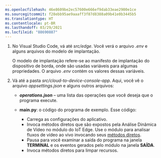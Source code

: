 ```yaml
---
ms.openlocfilehash: 46e8609be2ec57600e666ef9dab33eae2900e1ce
ms.sourcegitcommit: f28ebb95ae9aaaff3f87d8388a09b41e0b3445b5
ms.translationtype: HT
ms.contentlocale: pt-BR
ms.lasthandoff: 03/29/2021
ms.locfileid: "88690887"
---
```

1. No Visual Studio Code, vá até *src/edge*. Você verá o arquivo *.env* e alguns arquivos do modelo de implantação.

    O modelo de implantação refere-se ao manifesto de implantação do dispositivo de borda, onde são usadas variáveis para algumas propriedades. O arquivo *.env* contém os valores dessas variáveis.
1. Vá até a pasta *src/cloud-to-device-console-app*. Aqui, você vê o arquivo *appsettings.json* e alguns outros arquivos:

    * ***operations.json*** – uma lista das operações que você deseja que o programa execute.
    * **main.py**: o código do programa de exemplo. Esse código:
    
      * Carrega as configurações do aplicativo.
      * Invoca métodos diretos que são expostos pela Análise Dinâmica de Vídeo no módulo do IoT Edge. Use o módulo para analisar fluxos de vídeo ao vivo invocando seus [métodos diretos](../../../direct-methods.md).
      * Pausa para você examinar a saída do programa na janela **TERMINAL** e os eventos gerados pelo módulo na janela **SAÍDA**.
      * Invoca métodos diretos para limpar recursos.   

